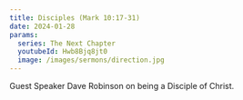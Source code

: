 ```yaml
---
title: Disciples (Mark 10:17-31)
date: 2024-01-28
params:
  series: The Next Chapter
  youtubeId: Hwb8Bjq8jt0
  image: /images/sermons/direction.jpg
---
```


Guest Speaker Dave Robinson on being a Disciple of Christ.
